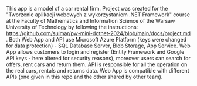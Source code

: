 This app is a model of a car rental firm.
Project was created for the "Tworzenie aplikacji webowych z wykorzystaniem .NET Framework" course at the Faculty of Mathematics and Information Science of the Warsaw University of Technology by following the instructions:
https://github.com/sulmar/pw-mini-dotnet-2024/blob/main/docs/project.md . Both Web App and API use Microsoft Azure Platform (keys were changed for data protection) - SQL Database Server, Blob Storage, App Service.
Web App allows customers to login and register (Entity Framework and Google API keys - here altered for security reasons), moreover users can search for offers, rent cars and return them. 
API is responsible for all the operation on the real cars, rentals and returns data. Web App is compatible with different APIs (one given in this repo and the other shared by other team). 
